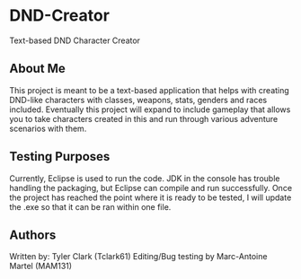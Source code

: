 # DND-Creator
Text-based DND Character Creator

## About Me
This project is meant to be a text-based application that helps with creating DND-like characters with classes, weapons, stats, genders and races included.
Eventually this project will expand to include gameplay that allows you to take characters created in this and run through various adventure scenarios with them.


## Testing Purposes
Currently, Eclipse is used to run the code. JDK in the console has trouble handling the packaging, but Eclipse can compile and run successfully.
Once the project has reached the point where it is ready to be tested, I will update the .exe so that it can be ran within one file.

## Authors
Written by: Tyler Clark (Tclark61)
Editing/Bug testing by Marc-Antoine Martel (MAM131)
